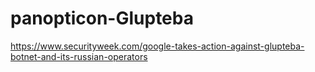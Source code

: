 # panopticon-Glupteba

https://www.securityweek.com/google-takes-action-against-glupteba-botnet-and-its-russian-operators

